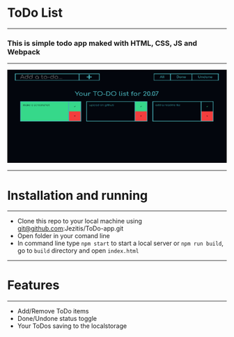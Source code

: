 # ToDo List
____

### This is simple todo app maked with HTML, CSS, JS and Webpack
____
![Screenshot](screenshot.png "Screenshot")
____
# Installation and running
____
- Clone this repo to your local machine using git@github.com:Jezitis/ToDo-app.git
- Open folder in your comand line
- In command line type `npm start` to start a local server
    or `npm run build`, go to `build` directory and open `index.html`
____
# Features
____
- Add/Remove ToDo items
- Done/Undone status toggle
- Your ToDos saving to the localstorage